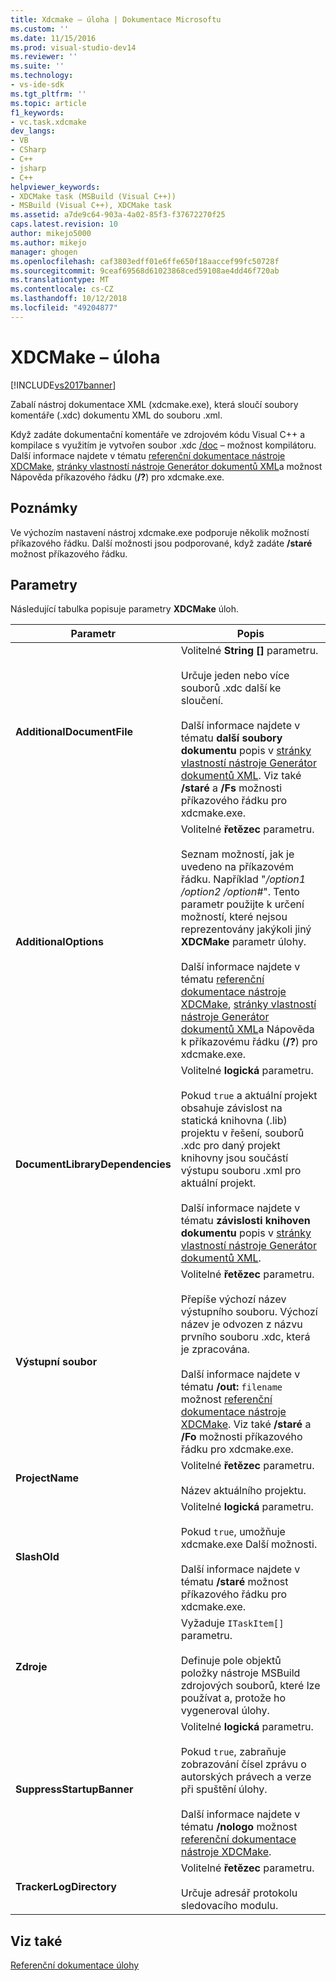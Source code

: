 ```yaml
---
title: Xdcmake – úloha | Dokumentace Microsoftu
ms.custom: ''
ms.date: 11/15/2016
ms.prod: visual-studio-dev14
ms.reviewer: ''
ms.suite: ''
ms.technology:
- vs-ide-sdk
ms.tgt_pltfrm: ''
ms.topic: article
f1_keywords:
- vc.task.xdcmake
dev_langs:
- VB
- CSharp
- C++
- jsharp
- C++
helpviewer_keywords:
- XDCMake task (MSBuild (Visual C++))
- MSBuild (Visual C++), XDCMake task
ms.assetid: a7de9c64-903a-4a02-85f3-f37672270f25
caps.latest.revision: 10
author: mikejo5000
ms.author: mikejo
manager: ghogen
ms.openlocfilehash: caf3803edff01e6ffe650f18aaccef99fc50728f
ms.sourcegitcommit: 9ceaf69568d61023868ced59108ae4dd46f720ab
ms.translationtype: MT
ms.contentlocale: cs-CZ
ms.lasthandoff: 10/12/2018
ms.locfileid: "49204877"
---
```

# <a name="xdcmake-task"></a>XDCMake – úloha
[!INCLUDE[vs2017banner](../includes/vs2017banner.md)]

  
Zabalí nástroj dokumentace XML (xdcmake.exe), která sloučí soubory komentáře (.xdc) dokumentu XML do souboru .xml.  
  
 Když zadáte dokumentační komentáře ve zdrojovém kódu Visual C++ a kompilace s využitím je vytvořen soubor .xdc [/doc](http://msdn.microsoft.com/library/b54f7e2c-f28f-4f46-9ed6-0db09be2cc63) – možnost kompilátoru. Další informace najdete v tématu [referenční dokumentace nástroje XDCMake](http://msdn.microsoft.com/library/14e65747-d000-4343-854b-8393bf01cbac), [stránky vlastností nástroje Generátor dokumentů XML](http://msdn.microsoft.com/library/645912b5-197a-4c36-ba58-64df09444ca0)a možnost Nápověda příkazového řádku (**/?**) pro xdcmake.exe.  
  
## <a name="remarks"></a>Poznámky  
 Ve výchozím nastavení nástroj xdcmake.exe podporuje několik možností příkazového řádku. Další možnosti jsou podporované, když zadáte **/staré** možnost příkazového řádku.  
  
## <a name="parameters"></a>Parametry  
 Následující tabulka popisuje parametry **XDCMake** úloh.  
  
|Parametr|Popis|  
|---------------|-----------------|  
|**AdditionalDocumentFile**|Volitelné **String []** parametru.<br /><br /> Určuje jeden nebo více souborů .xdc další ke sloučení.<br /><br /> Další informace najdete v tématu **další soubory dokumentu** popis v [stránky vlastností nástroje Generátor dokumentů XML](http://msdn.microsoft.com/library/645912b5-197a-4c36-ba58-64df09444ca0). Viz také **/staré** a **/Fs** možnosti příkazového řádku pro xdcmake.exe.|  
|**AdditionalOptions**|Volitelné **řetězec** parametru.<br /><br /> Seznam možností, jak je uvedeno na příkazovém řádku. Například "*/option1 /option2 /option#*". Tento parametr použijte k určení možností, které nejsou reprezentovány jakýkoli jiný **XDCMake** parametr úlohy.<br /><br /> Další informace najdete v tématu [referenční dokumentace nástroje XDCMake](http://msdn.microsoft.com/library/14e65747-d000-4343-854b-8393bf01cbac), [stránky vlastností nástroje Generátor dokumentů XML](http://msdn.microsoft.com/library/645912b5-197a-4c36-ba58-64df09444ca0)a Nápověda k příkazovému řádku (**/?**) pro xdcmake.exe.|  
|**DocumentLibraryDependencies**|Volitelné **logická** parametru.<br /><br /> Pokud `true` a aktuální projekt obsahuje závislost na statická knihovna (.lib) projektu v řešení, souborů .xdc pro daný projekt knihovny jsou součástí výstupu souboru .xml pro aktuální projekt.<br /><br /> Další informace najdete v tématu **závislosti knihoven dokumentu** popis v [stránky vlastností nástroje Generátor dokumentů XML](http://msdn.microsoft.com/library/645912b5-197a-4c36-ba58-64df09444ca0).|  
|**Výstupní soubor**|Volitelné **řetězec** parametru.<br /><br /> Přepíše výchozí název výstupního souboru. Výchozí název je odvozen z názvu prvního souboru .xdc, která je zpracována.<br /><br /> Další informace najdete v tématu **/out:** `filename` možnost [referenční dokumentace nástroje XDCMake](http://msdn.microsoft.com/library/14e65747-d000-4343-854b-8393bf01cbac). Viz také **/staré** a **/Fo** možnosti příkazového řádku pro xdcmake.exe.|  
|**ProjectName**|Volitelné **řetězec** parametru.<br /><br /> Název aktuálního projektu.|  
|**SlashOld**|Volitelné **logická** parametru.<br /><br /> Pokud `true`, umožňuje xdcmake.exe Další možnosti.<br /><br /> Další informace najdete v tématu **/staré** možnost příkazového řádku pro xdcmake.exe.|  
|**Zdroje**|Vyžaduje `ITaskItem[]` parametru.<br /><br /> Definuje pole objektů položky nástroje MSBuild zdrojových souborů, které lze používat a, protože ho vygeneroval úlohy.|  
|**SuppressStartupBanner**|Volitelné **logická** parametru.<br /><br /> Pokud `true`, zabraňuje zobrazování čísel zprávu o autorských právech a verze při spuštění úlohy.<br /><br /> Další informace najdete v tématu **/nologo** možnost [referenční dokumentace nástroje XDCMake](http://msdn.microsoft.com/library/14e65747-d000-4343-854b-8393bf01cbac).|  
|**TrackerLogDirectory**|Volitelné **řetězec** parametru.<br /><br /> Určuje adresář protokolu sledovacího modulu.|  
  
## <a name="see-also"></a>Viz také  
 [Referenční dokumentace úlohy](../msbuild/msbuild-task-reference.md)



